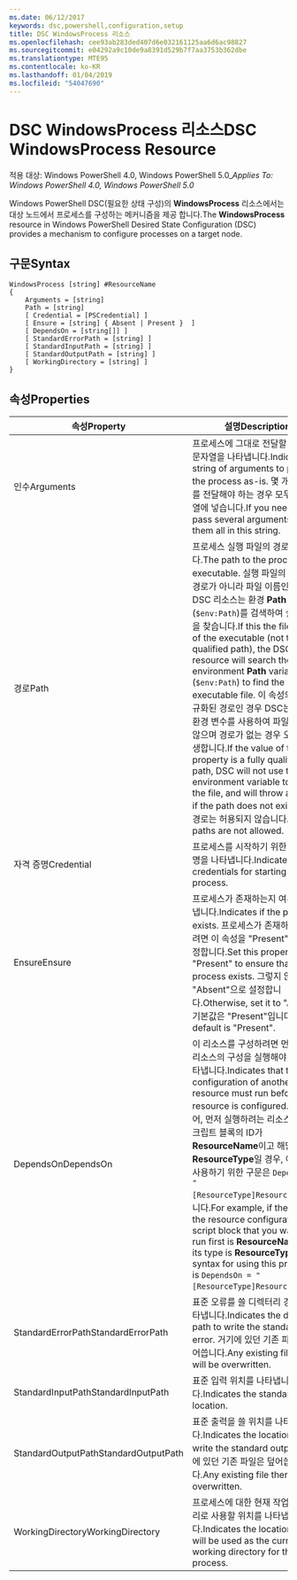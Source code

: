 ```yaml
---
ms.date: 06/12/2017
keywords: dsc,powershell,configuration,setup
title: DSC WindowsProcess 리소스
ms.openlocfilehash: cee93ab283ded407d6e032161125aa6d6ac98827
ms.sourcegitcommit: e04292a9c10de9a8391d529b7f7aa3753b362dbe
ms.translationtype: MTE95
ms.contentlocale: ko-KR
ms.lasthandoff: 01/04/2019
ms.locfileid: "54047690"
---
```

# <a name="dsc-windowsprocess-resource"></a><span data-ttu-id="cc72a-103">DSC WindowsProcess 리소스</span><span class="sxs-lookup"><span data-stu-id="cc72a-103">DSC WindowsProcess Resource</span></span>

<span data-ttu-id="cc72a-104">적용 대상: Windows PowerShell 4.0, Windows PowerShell 5.0_</span><span class="sxs-lookup"><span data-stu-id="cc72a-104">_Applies To: Windows PowerShell 4.0, Windows PowerShell 5.0_</span></span>

<span data-ttu-id="cc72a-105">Windows PowerShell DSC(필요한 상태 구성)의 **WindowsProcess** 리소스에서는 대상 노드에서 프로세스를 구성하는 메커니즘을 제공 합니다.</span><span class="sxs-lookup"><span data-stu-id="cc72a-105">The **WindowsProcess** resource in Windows PowerShell Desired State Configuration (DSC) provides a mechanism to configure processes on a target node.</span></span>

## <a name="syntax"></a><span data-ttu-id="cc72a-106">구문</span><span class="sxs-lookup"><span data-stu-id="cc72a-106">Syntax</span></span>

```
WindowsProcess [string] #ResourceName
{
    Arguments = [string]
    Path = [string]
    [ Credential = [PSCredential] ]
    [ Ensure = [string] { Absent | Present }  ]
    [ DependsOn = [string[]] ]
    [ StandardErrorPath = [string] ]
    [ StandardInputPath = [string] ]
    [ StandardOutputPath = [string] ]
    [ WorkingDirectory = [string] ]
}
```

## <a name="properties"></a><span data-ttu-id="cc72a-107">속성</span><span class="sxs-lookup"><span data-stu-id="cc72a-107">Properties</span></span>

| <span data-ttu-id="cc72a-108">속성</span><span class="sxs-lookup"><span data-stu-id="cc72a-108">Property</span></span> | <span data-ttu-id="cc72a-109">설명</span><span class="sxs-lookup"><span data-stu-id="cc72a-109">Description</span></span> |
| --- | --- |
| <span data-ttu-id="cc72a-110">인수</span><span class="sxs-lookup"><span data-stu-id="cc72a-110">Arguments</span></span>| <span data-ttu-id="cc72a-111">프로세스에 그대로 전달할 인수의 문자열을 나타냅니다.</span><span class="sxs-lookup"><span data-stu-id="cc72a-111">Indicates a string of arguments to pass to the process as-is.</span></span> <span data-ttu-id="cc72a-112">몇 개의 인수를 전달해야 하는 경우 모두 이 문자열에 넣습니다.</span><span class="sxs-lookup"><span data-stu-id="cc72a-112">If you need to pass several arguments, put them all in this string.</span></span>|
| <span data-ttu-id="cc72a-113">경로</span><span class="sxs-lookup"><span data-stu-id="cc72a-113">Path</span></span>| <span data-ttu-id="cc72a-114">프로세스 실행 파일의 경로입니다.</span><span class="sxs-lookup"><span data-stu-id="cc72a-114">The path to the process executable.</span></span> <span data-ttu-id="cc72a-115">실행 파일의 정규화된 경로가 아니라 파일 이름인 경우 DSC 리소스는 환경 **Path** 변수(`$env:Path`)를 검색하여 실행 파일을 찾습니다.</span><span class="sxs-lookup"><span data-stu-id="cc72a-115">If this the file name of the executable (not the fully qualified path), the DSC resource will search the environment **Path** variable (`$env:Path`) to find the executable file.</span></span> <span data-ttu-id="cc72a-116">이 속성의 값이 정규화된 경로인 경우 DSC는 **Path** 환경 변수를 사용하여 파일을 찾지 않으며 경로가 없는 경우 오류가 발생합니다.</span><span class="sxs-lookup"><span data-stu-id="cc72a-116">If the value of this property is a fully qualified path, DSC will not use the **Path** environment variable to find the file, and will throw an error if the path does not exist.</span></span> <span data-ttu-id="cc72a-117">상대 경로는 허용되지 않습니다.</span><span class="sxs-lookup"><span data-stu-id="cc72a-117">Relative paths are not allowed.</span></span>|
| <span data-ttu-id="cc72a-118">자격 증명</span><span class="sxs-lookup"><span data-stu-id="cc72a-118">Credential</span></span>| <span data-ttu-id="cc72a-119">프로세스를 시작하기 위한 자격 증명을 나타냅니다.</span><span class="sxs-lookup"><span data-stu-id="cc72a-119">Indicates the credentials for starting the process.</span></span>|
| <span data-ttu-id="cc72a-120">Ensure</span><span class="sxs-lookup"><span data-stu-id="cc72a-120">Ensure</span></span>| <span data-ttu-id="cc72a-121">프로세스가 존재하는지 여부를 나타냅니다.</span><span class="sxs-lookup"><span data-stu-id="cc72a-121">Indicates if the process exists.</span></span> <span data-ttu-id="cc72a-122">프로세스가 존재하도록 하려면 이 속성을 "Present"으로 설정합니다.</span><span class="sxs-lookup"><span data-stu-id="cc72a-122">Set this property to "Present" to ensure that the process exists.</span></span> <span data-ttu-id="cc72a-123">그렇지 않으면, "Absent"으로 설정합니다.</span><span class="sxs-lookup"><span data-stu-id="cc72a-123">Otherwise, set it to "Absent".</span></span> <span data-ttu-id="cc72a-124">기본값은 "Present"입니다.</span><span class="sxs-lookup"><span data-stu-id="cc72a-124">The default is "Present".</span></span>|
| <span data-ttu-id="cc72a-125">DependsOn</span><span class="sxs-lookup"><span data-stu-id="cc72a-125">DependsOn</span></span> | <span data-ttu-id="cc72a-126">이 리소스를 구성하려면 먼저 다른 리소스의 구성을 실행해야 함을 나타냅니다.</span><span class="sxs-lookup"><span data-stu-id="cc72a-126">Indicates that the configuration of another resource must run before this resource is configured.</span></span> <span data-ttu-id="cc72a-127">예를 들어, 먼저 실행하려는 리소스 구성 스크립트 블록의 ID가 **ResourceName**이고 해당 형식이 **ResourceType**일 경우, 이 속성을 사용하기 위한 구문은 `DependsOn = "[ResourceType]ResourceName"`입니다.</span><span class="sxs-lookup"><span data-stu-id="cc72a-127">For example, if the ID of the resource configuration script block that you want to run first is **ResourceName** and its type is **ResourceType**, the syntax for using this property is `DependsOn = "[ResourceType]ResourceName"` .</span></span>|
| <span data-ttu-id="cc72a-128">StandardErrorPath</span><span class="sxs-lookup"><span data-stu-id="cc72a-128">StandardErrorPath</span></span>| <span data-ttu-id="cc72a-129">표준 오류를 쓸 디렉터리 경로를 나타냅니다.</span><span class="sxs-lookup"><span data-stu-id="cc72a-129">Indicates the directory path to write the standard error.</span></span> <span data-ttu-id="cc72a-130">거기에 있던 기존 파일은 덮어씁니다.</span><span class="sxs-lookup"><span data-stu-id="cc72a-130">Any existing file there will be overwritten.</span></span>|
| <span data-ttu-id="cc72a-131">StandardInputPath</span><span class="sxs-lookup"><span data-stu-id="cc72a-131">StandardInputPath</span></span>| <span data-ttu-id="cc72a-132">표준 입력 위치를 나타냅니다.</span><span class="sxs-lookup"><span data-stu-id="cc72a-132">Indicates the standard input location.</span></span>|
| <span data-ttu-id="cc72a-133">StandardOutputPath</span><span class="sxs-lookup"><span data-stu-id="cc72a-133">StandardOutputPath</span></span>| <span data-ttu-id="cc72a-134">표준 출력을 쓸 위치를 나타냅니다.</span><span class="sxs-lookup"><span data-stu-id="cc72a-134">Indicates the location to write the standard output.</span></span> <span data-ttu-id="cc72a-135">거기에 있던 기존 파일은 덮어씁니다.</span><span class="sxs-lookup"><span data-stu-id="cc72a-135">Any existing file there will be overwritten.</span></span>|
| <span data-ttu-id="cc72a-136">WorkingDirectory</span><span class="sxs-lookup"><span data-stu-id="cc72a-136">WorkingDirectory</span></span>| <span data-ttu-id="cc72a-137">프로세스에 대한 현재 작업 디렉터리로 사용할 위치를 나타냅니다.</span><span class="sxs-lookup"><span data-stu-id="cc72a-137">Indicates the location that will be used as the current working directory for the process.</span></span>|